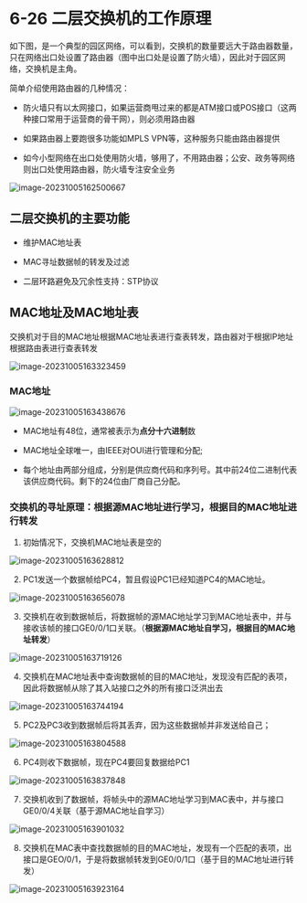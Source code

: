 # 6-26 二层交换机的工作原理

如下图，是一个典型的园区网络，可以看到，交换机的数量要远大于路由器数量，只在网络出口处设置了路由器（图中出口处是设置了防火墙），因此对于园区网络，交换机是主角。

简单介绍使用路由器的几种情况：

- 防火墙只有以太网接口，如果运营商甩过来的都是ATM接口或POS接口（这两种接口常用于运营商的骨干网），则必须用路由器

- 如果路由器上要跑很多功能如MPLS VPN等，这种服务只能由路由器提供
- 如今小型网络在出口处使用防火墙，够用了，不用路由器；公安、政务等网络则出口处使用路由器，防火墙专注安全业务

![image-20231005162500667](https://img.yatjay.top/md/image-20231005162500667.png)

## 二层交换机的主要功能

- 维护MAC地址表

- MAC寻址数据帧的转发及过滤

- 二层环路避免及冗余性支持：STP协议

## MAC地址及MAC地址表

交换机对于目的MAC地址根据MAC地址表进行查表转发，路由器对于根据IP地址根据路由表进行查表转发

![image-20231005163323459](https://img.yatjay.top/md/image-20231005163323459.png)

### MAC地址

![image-20231005163438676](https://img.yatjay.top/md/image-20231005163438676.png)

- MAC地址有48位，通常被表示为**点分十六进制**数

- MAC地址全球唯一，由IEEE对OUI进行管理和分配;

- 每个地址由两部分组成，分别是供应商代码和序列号。其中前24位二进制代表该供应商代码。剩下的24位由厂商自己分配。

### 交换机的寻址原理：根据源MAC地址进行学习，根据目的MAC地址进行转发

1. 初始情况下，交换机MAC地址表是空的

![image-20231005163628812](https://img.yatjay.top/md/image-20231005163628812.png)

2. PC1发送一个数据帧给PC4，暂且假设PC1已经知道PC4的MAC地址。

![image-20231005163656078](https://img.yatjay.top/md/image-20231005163656078.png)

3. 交换机在收到数据帧后，将数据帧的源MAC地址学习到MAC地址表中，并与接收该帧的接口GE0/0/1口关联。（**根据源MAC地址自学习，根据目的MAC地址转发**）

![image-20231005163719126](https://img.yatjay.top/md/image-20231005163719126.png)

4. 交换机在MAC地址表中查询数据帧的目的MAC地址，发现没有匹配的表项，因此将数据帧从除了其入站接口之外的所有接口泛洪出去

![image-20231005163744194](https://img.yatjay.top/md/image-20231005163744194.png)

5. PC2及PC3收到数据帧后将其丢弃，因为这些数据帧并非发送给自己；

![image-20231005163804588](https://img.yatjay.top/md/image-20231005163804588.png)

6. PC4则收下数据帧，现在PC4要回复数据给PC1

![image-20231005163837848](https://img.yatjay.top/md/image-20231005163837848.png)

7. 交换机收到了数据帧，将帧头中的源MAC地址学习到MAC表中，并与接口GE0/0/4关联（基于源MAC地址自学习）

![image-20231005163901032](https://img.yatjay.top/md/image-20231005163901032.png)

8. 交换机在MAC表中查找数据帧的目的MAC地址，发现有一个匹配的表项，出接口是GEO/0/1，于是将数据帧转发到GE0/0/1口（基于目的MAC地址进行转发）

![image-20231005163923164](https://img.yatjay.top/md/image-20231005163923164.png)

